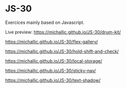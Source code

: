 # JS-30

Exercices mainly based on Javascript.

Live preview: 
https://michallic.github.io/JS-30/drum-kit/

https://michallic.github.io/JS-30/flex-gallery/

https://michallic.github.io/JS-30/hold-shift-and-check/

https://michallic.github.io/JS-30/local-storage/

https://michallic.github.io/JS-30/sticky-nav/

https://michallic.github.io/JS-30/text-shadow/
